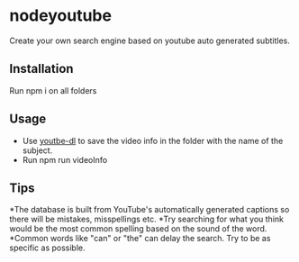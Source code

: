 # nodeyoutube
Create your own search engine based on youtube auto generated subtitles.
## Installation
Run npm i on all folders
## Usage
* Use [youtbe-dl](https://youtube-dl.org/) to save the video info in the folder with the name of the subject.
* Run npm run videoInfo

## Tips
*The database is built from YouTube's automatically generated captions so there will be mistakes, misspellings etc.
*Try searching for what you think would be the most common spelling based on the sound of the word.
*Common words like "can" or "the" can delay the search. Try to be as specific as possible.
